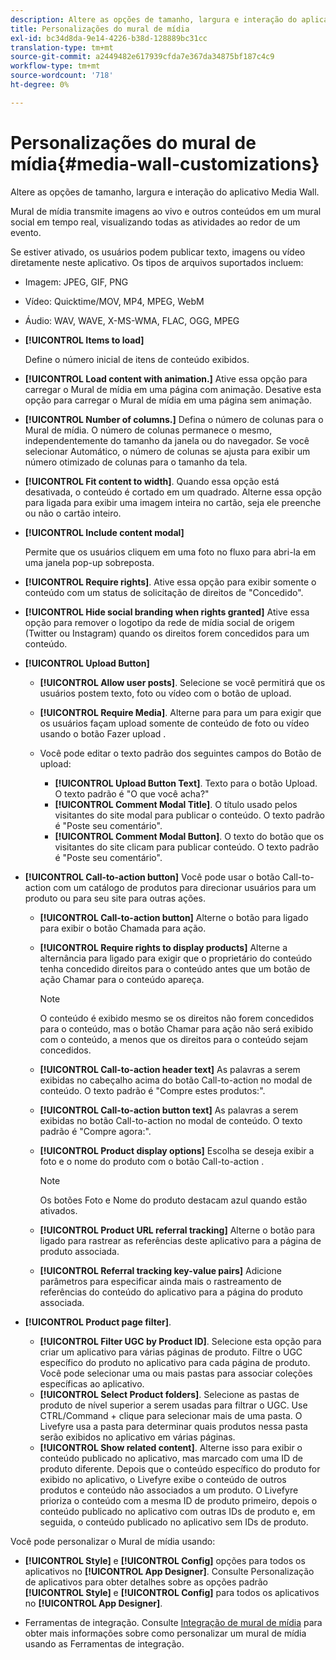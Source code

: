 ```yaml
---
description: Altere as opções de tamanho, largura e interação do aplicativo Media Wall.
title: Personalizações do mural de mídia
exl-id: bc34d8da-9e14-4226-b38d-128889bc31cc
translation-type: tm+mt
source-git-commit: a2449482e617939cfda7e367da34875bf187c4c9
workflow-type: tm+mt
source-wordcount: '718'
ht-degree: 0%

---
```


# Personalizações do mural de mídia{#media-wall-customizations}

Altere as opções de tamanho, largura e interação do aplicativo Media Wall.



Mural de mídia transmite imagens ao vivo e outros conteúdos em um mural social em tempo real, visualizando todas as atividades ao redor de um evento.

Se estiver ativado, os usuários podem publicar texto, imagens ou vídeo diretamente neste aplicativo. Os tipos de arquivos suportados incluem:

* Imagem: JPEG, GIF, PNG
* Vídeo: Quicktime/MOV, MP4, MPEG, WebM
* Áudio: WAV, WAVE, X-MS-WMA, FLAC, OGG, MPEG

* **[!UICONTROL Items to load]**

   Define o número inicial de itens de conteúdo exibidos.

* **[!UICONTROL Load content with animation.]** Ative essa opção para carregar o Mural de mídia em uma página com animação. Desative esta opção para carregar o Mural de mídia em uma página sem animação.
* **[!UICONTROL Number of columns.]** Defina o número de colunas para o Mural de mídia. O número de colunas permanece o mesmo, independentemente do tamanho da janela ou do navegador. Se você selecionar Automático, o número de colunas se ajusta para exibir um número otimizado de colunas para o tamanho da tela.
* **[!UICONTROL Fit content to width]**. Quando essa opção está desativada, o conteúdo é cortado em um quadrado. Alterne essa opção para ligada para exibir uma imagem inteira no cartão, seja ele preenche ou não o cartão inteiro.
* **[!UICONTROL Include content modal]**

   Permite que os usuários cliquem em uma foto no fluxo para abri-la em uma janela pop-up sobreposta.

* **[!UICONTROL Require rights]**. Ative essa opção para exibir somente o conteúdo com um status de solicitação de direitos de &quot;Concedido&quot;.
* **[!UICONTROL Hide social branding when rights granted]** Ative essa opção para remover o logotipo da rede de mídia social de origem (Twitter ou Instagram) quando os direitos forem concedidos para um conteúdo.

* **[!UICONTROL Upload Button]**

   * **[!UICONTROL Allow user posts]**. Selecione se você permitirá que os usuários postem texto, foto ou vídeo com o botão de upload.
   * **[!UICONTROL Require Media]**. Alterne para para um para exigir que os usuários façam upload somente de conteúdo de foto ou vídeo usando o botão Fazer upload .
   * Você pode editar o texto padrão dos seguintes campos do Botão de upload:

      * **[!UICONTROL Upload Button Text]**. Texto para o botão Upload. O texto padrão é &quot;O que você acha?&quot;
      * **[!UICONTROL Comment Modal Title]**. O título usado pelos visitantes do site modal para publicar o conteúdo. O texto padrão é &quot;Poste seu comentário&quot;.
      * **[!UICONTROL Comment Modal Button]**. O texto do botão que os visitantes do site clicam para publicar conteúdo. O texto padrão é &quot;Poste seu comentário&quot;.

* **[!UICONTROL Call-to-action button]** Você pode usar o botão Call-to-action com um catálogo de produtos para direcionar usuários para um produto ou para seu site para outras ações.

   * **[!UICONTROL Call-to-action button]** Alterne o botão para ligado para exibir o botão Chamada para ação.
   * **[!UICONTROL Require rights to display products]** Alterne a alternância para ligado para exigir que o proprietário do conteúdo tenha concedido direitos para o conteúdo antes que um botão de ação Chamar para o conteúdo apareça.

      >[!NOTE]
      >
      >O conteúdo é exibido mesmo se os direitos não forem concedidos para o conteúdo, mas o botão Chamar para ação não será exibido com o conteúdo, a menos que os direitos para o conteúdo sejam concedidos.

   * **[!UICONTROL Call-to-action header text]** As palavras a serem exibidas no cabeçalho acima do botão Call-to-action no modal de conteúdo. O texto padrão é &quot;Compre estes produtos:&quot;.
   * **[!UICONTROL Call-to-action button text]** As palavras a serem exibidas no botão Call-to-action no modal de conteúdo. O texto padrão é &quot;Compre agora:&quot;.
   * **[!UICONTROL Product display options]** Escolha se deseja exibir a foto e o nome do produto com o botão Call-to-action .

      >[!NOTE]
      >
      >Os botões Foto e Nome do produto destacam azul quando estão ativados.

   * **[!UICONTROL Product URL referral tracking]** Alterne o botão para ligado para rastrear as referências deste aplicativo para a página de produto associada.
   * **[!UICONTROL Referral tracking key-value pairs]** Adicione parâmetros para especificar ainda mais o rastreamento de referências do conteúdo do aplicativo para a página do produto associada.

* **[!UICONTROL Product page filter]**.
   * **[!UICONTROL Filter UGC by Product ID]**. Selecione esta opção para criar um aplicativo para várias páginas de produto. Filtre o UGC específico do produto no aplicativo para cada página de produto. Você pode selecionar uma ou mais pastas para associar coleções específicas ao aplicativo.
   * **[!UICONTROL Select Product folders]**. Selecione as pastas de produto de nível superior a serem usadas para filtrar o UGC. Use CTRL/Command + clique para selecionar mais de uma pasta. O Livefyre usa a pasta para determinar quais produtos nessa pasta serão exibidos no aplicativo em várias páginas.
   * **[!UICONTROL Show related content]**. Alterne isso para exibir o conteúdo publicado no aplicativo, mas marcado com uma ID de produto diferente. Depois que o conteúdo específico do produto for exibido no aplicativo, o Livefyre exibe o conteúdo de outros produtos e conteúdo não associados a um produto. O Livefyre prioriza o conteúdo com a mesma ID de produto primeiro, depois o conteúdo publicado no aplicativo com outras IDs de produto e, em seguida, o conteúdo publicado no aplicativo sem IDs de produto.

Você pode personalizar o Mural de mídia usando:

* **[!UICONTROL Style]** e  **[!UICONTROL Config]** opções para todos os aplicativos no  **[!UICONTROL App Designer]**. Consulte Personalização de aplicativos para obter detalhes sobre as opções padrão **[!UICONTROL Style]** e **[!UICONTROL Config]** para todos os aplicativos no **[!UICONTROL App Designer]**.

* Ferramentas de integração. Consulte [Integração de mural de mídia](/help/implementation/c-app-integrations/c-media-wall-integration.md) para obter mais informações sobre como personalizar um mural de mídia usando as Ferramentas de integração.
